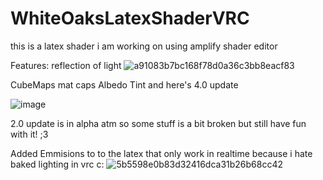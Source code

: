 # WhiteOaksLatexShaderVRC

this is a latex shader i am working on using  amplify shader editor 

Features: reflection of light
![a91083b7bc168f78d0a36c3bb8eacf83](https://user-images.githubusercontent.com/81419980/156875522-d0e62bf8-96fb-49c8-9240-f2800d9c998a.gif)

CubeMaps mat caps Albedo Tint and here's 4.0 update

![image](https://user-images.githubusercontent.com/81419980/162759987-b605f7cd-4476-463e-946f-fea6b6814e2b.png)




2.0 update is in alpha atm so some stuff is a bit broken but still have fun with it! ;3

Added Emmisions to to the latex that only work in realtime because i hate baked lighting in vrc c:
![5b5598e0b83d32416dca31b26b68cc42](https://user-images.githubusercontent.com/81419980/157045660-e506b640-d99f-4cbc-bf4a-b93276594332.gif)


